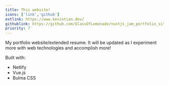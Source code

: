 ```yaml
---
title: This website!
icons: ['link','github']
extlink: https://www.kevintian.dev/
githublink: https://github.com/GlassOfLemonade/nuxtjs_jam_portfolio_site
priority: 7
---
```


My portfolio website/extended resume. It will be updated as I experiment more with web technologies and accomplish more!

Built with:

- Netlify
- Vue.js
- Bulma CSS